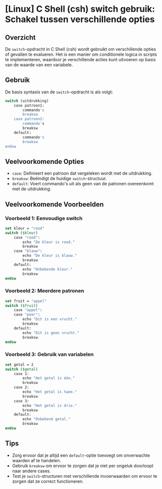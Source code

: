 # [Linux] C Shell (csh) switch gebruik: Schakel tussen verschillende opties

## Overzicht
De `switch`-opdracht in C Shell (csh) wordt gebruikt om verschillende opties of gevallen te evalueren. Het is een manier om conditionele logica in scripts te implementeren, waardoor je verschillende acties kunt uitvoeren op basis van de waarde van een variabele.

## Gebruik
De basis syntaxis van de `switch`-opdracht is als volgt:

```csh
switch (uitdrukking)
    case patroon1:
        commando's
        breaksw
    case patroon2:
        commando's
        breaksw
    default:
        commando's
        breaksw
endsw
```

## Veelvoorkomende Opties
- `case`: Definieert een patroon dat vergeleken wordt met de uitdrukking.
- `breaksw`: Beëindigt de huidige `switch`-structuur.
- `default`: Voert commando's uit als geen van de patronen overeenkomt met de uitdrukking.

## Veelvoorkomende Voorbeelden

### Voorbeeld 1: Eenvoudige switch
```csh
set kleur = "rood"
switch ($kleur)
    case "rood":
        echo "De kleur is rood."
        breaksw
    case "blauw":
        echo "De kleur is blauw."
        breaksw
    default:
        echo "Onbekende kleur."
        breaksw
endsw
```

### Voorbeeld 2: Meerdere patronen
```csh
set fruit = "appel"
switch ($fruit)
    case "appel":
    case "peer":
        echo "Dit is een vrucht."
        breaksw
    default:
        echo "Dit is geen vrucht."
        breaksw
endsw
```

### Voorbeeld 3: Gebruik van variabelen
```csh
set getal = 2
switch ($getal)
    case 1:
        echo "Het getal is één."
        breaksw
    case 2:
        echo "Het getal is twee."
        breaksw
    case 3:
        echo "Het getal is drie."
        breaksw
    default:
        echo "Onbekend getal."
        breaksw
endsw
```

## Tips
- Zorg ervoor dat je altijd een `default`-optie toevoegt om onverwachte waarden af te handelen.
- Gebruik `breaksw` om ervoor te zorgen dat je niet per ongeluk doorloopt naar andere cases.
- Test je `switch`-structuren met verschillende invoerwaarden om ervoor te zorgen dat ze correct functioneren.